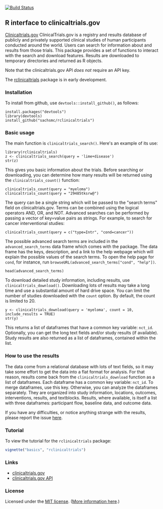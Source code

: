 [![Build Status](https://travis-ci.org/sachsmc/rclinicaltrials.png?branch=master)](https://travis-ci.org/sachsmc/rclinicaltrials)

## R interface to clinicaltrials.gov

[Clinicaltrials.gov](http://clinicaltrials.gov) ClinicalTrials.gov is a registry and results database of publicly and privately supported clinical studies of human participants conducted around the world. Users can search for information about and results from those trials. This package provides a set of functions to interact with the search and download features. Results are downloaded to temporary directories and returned as R objects.

Note that the clinicaltrials.gov API _does not_ require an API key.

The [rclinicaltrials](http://github.com/sachsmc/rclinicaltrials) package is in early development.


### Installation

To install from github, use
`devtools::install_github()`, as follows:

```{r, eval = FALSE}
install.packages("devtools")
library(devtools)
install_github("sachsmc/rclinicaltrials")
```


### Basic usage

The main function is `clinicaltrials_search()`. Here's an example of its use:

```{r}
library(rclinicaltrials)
z <- clinicaltrials_search(query = 'lime+disease')
str(z)
```

This gives you basic information about the trials. Before searching or downloading, you can determine how many results will be returned using the `clinicaltrials_count()` function:

```{r}
clinicaltrials_count(query = "myeloma")
clinicaltrials_count(query = "29485tksrw@")
```

The query can be a single string which will be passed to the "search terms" field on clinicaltrials.gov. Terms can be combined using the logical operators AND, OR, and NOT. Advanced searches can be performed by passing a vector of key=value pairs as strings. For example, to search for cancer interventional studies:

```{r}
clinicaltrials_count(query = c("type=Intr", "cond=cancer"))
```

The possible advanced search terms are included in the `advanced_search_terms` data frame which comes with the package. The data frame has the keys, description, and a link to the help webpage which will explain the possible values of the search terms. To open the help page for `cond`, for instance, run `browseURL(advanced_search_terms["cond", "help"])`.

```{r}
head(advanced_search_terms)
```

To download detailed study information, including results, use `clinicaltrials_download()`. Downloading lots of results may take a long time and use a substantial amount of hard drive space. You can limit the number of studies downloaded with the `count` option. By default, the count is limited to 20. 

```{r}
y <- clinicaltrials_download(query = 'myeloma', count = 10, include_results = TRUE)
str(y)
```

This returns a list of dataframes that have a common key variable: `nct_id`. Optionally, you can get the long text fields and/or study results (if available). Study results are also returned as a list of dataframes, contained within the list. 

### How to use the results

The data come from a relational database with lots of text fields, so it may take some effort to get the data into a flat format for analysis. For that reason, results come back from the `clinicaltrials_download` function as a list of dataframes. Each dataframe has a common key variable: `nct_id`. To merge dataframes, use this key. Otherwise, you can analyze the dataframes separately. They are organized into study information, locations, outcomes, interventions, results, and textblocks. Results, where available, is itself a list with three dataframes: participant flow, baseline data, and outcome data. 

If you have any difficulties, or notice anything strange with the results, please report the issue [here](http://github.com/sachsmc/rclinicaltrials/issues).


### Tutorial

To view the tutorial for the `rclinicaltrials` package:

```r
vignette("basics", "rclinicaltrials")
```


### Links

* [clinicaltrials.gov](http://clinicaltrials.gov)
* [clinicaltrials.gov API](http://clinicaltrials.gov/ct2/resources/download)


### License

Licensed under the [MIT license](LICENSE). ([More information here](http://en.wikipedia.org/wiki/MIT_License).)
